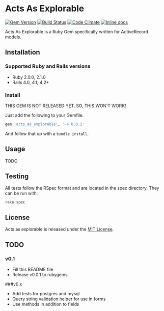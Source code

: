 # Acts As Explorable

[![Gem Version](https://badge.fury.io/rb/acts_as_explorable.svg)](http://badge.fury.io/rb/acts_as_explorable) [![Build Status](https://travis-ci.org/hiasinho/acts_as_explorable.svg?branch=develop)](https://travis-ci.org/hiasinho/acts_as_explorable) [![Code Climate](https://codeclimate.com/github/hiasinho/acts_as_explorable/badges/gpa.svg)](https://codeclimate.com/github/hiasinho/acts_as_explorable) [![Inline docs](http://inch-ci.org/github/hiasinho/acts_as_explorable.svg?branch=develop)](http://inch-ci.org/github/hiasinho/acts_as_explorable)

Acts As Explorable is a Ruby Gem specifically written for ActiveRecord models.

## Installation

### Supported Ruby and Rails versions

* Ruby 2.0.0, 2.1.0
* Rails 4.0, 4.1, 4.2+

### Install

THIS GEM IS NOT RELEASED YET. SO, THIS WON'T WORK!

Just add the following to your Gemfile.

```ruby
gem 'acts_as_explorable', '~> 0.0.1'
```

And follow that up with a ``bundle install``.

## Usage

TODO

## Testing

All tests follow the RSpec format and are located in the spec directory.
They can be run with:

```
rake spec
```

## License

Acts as explorable is released under the [MIT License](http://www.opensource.org/licenses/MIT).

## TODO

### v0.1
- Fill this README file
- Release v0.0.1 to rubygems

###v0.x
- Add tests for postgres and mysql
- Query string validation helper for use in forms
- Use methods in addition to fields
